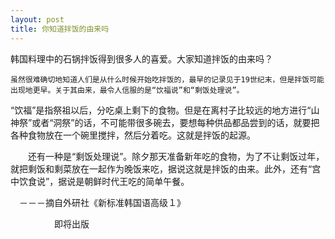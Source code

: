 ```yaml
---
layout: post
title: 你知道拌饭的由来吗
---
```


韩国料理中的石锅拌饭得到很多人的喜爱。大家知道拌饭的由来吗？

    虽然很难确切地知道人们是从什么时候开始吃拌饭的，最早的记录见于19世纪末，但是拌饭可能出现地更早。关于其由来，最令人信服的是“饮福说”和“剩饭处理说”。

   “饮福”是指祭祖以后，分吃桌上剩下的食物。但是在离村子比较远的地方进行“山神祭”或者“洞祭”的话，不可能带很多碗去，要想每种供品都品尝到的话，就要把各种食物放在一个碗里搅拌，然后分着吃。这就是拌饭的起源。

　　还有一种是“剩饭处理说”。除夕那天准备新年吃的食物，为了不让剩饭过年，就把剩饭和剩菜放在一起作为晚饭来吃，据说这就是拌饭的由来。此外，还有“宫中饮食说”，据说是朝鲜时代王吃的简单午餐。

　－－－摘自外研社《新标准韩国语高级１》

　　　　　即将出版
